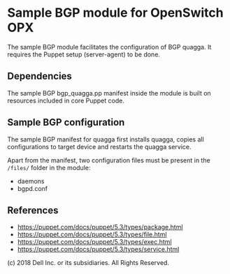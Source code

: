# Sample BGP module for OpenSwitch OPX

The sample BGP module facilitates the configuration of BGP quagga. It requires the Puppet setup (server-agent) to be done.

## Dependencies

The sample BGP bgp_quagga.pp manifest inside the module is built on resources included in core Puppet code.

## Sample BGP configuration

The sample BGP manifest for quagga first installs quagga, copies all configurations to target device and restarts the quagga service.

Apart from the manifest, two configuration files must be present in the ``/files/`` folder in the module:
- daemons
- bgpd.conf

## References

- https://puppet.com/docs/puppet/5.3/types/package.html
- https://puppet.com/docs/puppet/5.3/types/file.html
- https://puppet.com/docs/puppet/5.3/types/exec.html
- https://puppet.com/docs/puppet/5.3/types/service.html


(c) 2018 Dell Inc. or its subsidiaries. All Rights Reserved.
